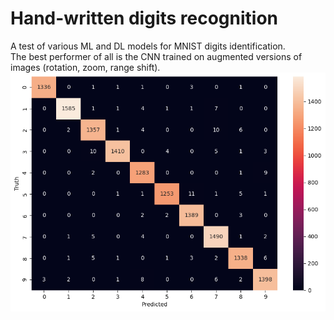# Hand-written digits recognition
A test of various ML and DL models for MNIST digits identification.\
The best performer of all is the CNN trained on augmented versions of images (rotation, zoom, range shift).
![cnn aug results](cnn_with_augmentation_results.png)
